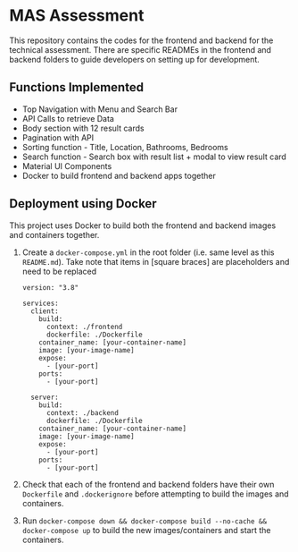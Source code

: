 # MAS Assessment

This repository contains the codes for the frontend and backend for the technical assessment.
There are specific READMEs in the frontend and backend folders to guide developers on setting up for development.

## Functions Implemented

- Top Navigation with Menu and Search Bar
- API Calls to retrieve Data
- Body section with 12 result cards
- Pagination with API
- Sorting function - Title, Location, Bathrooms, Bedrooms
- Search function - Search box with result list + modal to view result card
- Material UI Components
- Docker to build frontend and backend apps together

## Deployment using Docker

This project uses Docker to build both the frontend and backend images and containers together.

1. Create a `docker-compose.yml` in the root folder (i.e. same level as this `README.md`). Take note that items in [square braces] are placeholders and need to be replaced

   ```
   version: "3.8"

   services:
     client:
       build:
         context: ./frontend
         dockerfile: ./Dockerfile
       container_name: [your-container-name]
       image: [your-image-name]
       expose:
         - [your-port]
       ports:
         - [your-port]

     server:
       build:
         context: ./backend
         dockerfile: ./Dockerfile
       container_name: [your-container-name]
       image: [your-image-name]
       expose:
         - [your-port]
       ports:
         - [your-port]
   ```

1. Check that each of the frontend and backend folders have their own `Dockerfile` and `.dockerignore` before attempting to build the images and containers.
1. Run `docker-compose down && docker-compose build --no-cache && docker-compose up` to build the new images/containers and start the containers.
